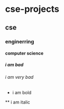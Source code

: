 # cse-projects
## cse

### enginerring

#### computer science

##### i am bad

###### i am very bad

* i am bold

** i am italic
